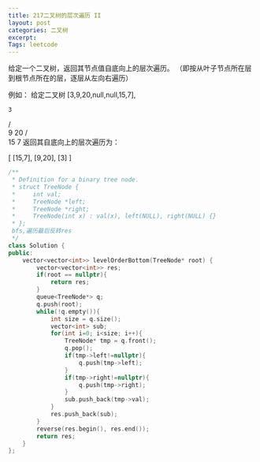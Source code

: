 ```yaml
---
title: 217二叉树的层次遍历 II
layout: post
categories: 二叉树
excerpt: 
Tags: leetcode
---
```


给定一个二叉树，返回其节点值自底向上的层次遍历。 （即按从叶子节点所在层到根节点所在的层，逐层从左向右遍历）

例如：
给定二叉树 [3,9,20,null,null,15,7],

    3
   / \
  9  20
    /  \
   15   7
返回其自底向上的层次遍历为：

[
  [15,7],
  [9,20],
  [3]
]

```c++
/**
 * Definition for a binary tree node.
 * struct TreeNode {
 *     int val;
 *     TreeNode *left;
 *     TreeNode *right;
 *     TreeNode(int x) : val(x), left(NULL), right(NULL) {}
 * };
 bfs,遍历最后反转res
 */
class Solution {
public:
    vector<vector<int>> levelOrderBottom(TreeNode* root) {
        vector<vector<int>> res;
        if(root == nullptr){
            return res;
        }
        queue<TreeNode*> q;
        q.push(root);
        while(!q.empty()){
            int size = q.size();
            vector<int> sub;
            for(int i=0; i<size; i++){
                TreeNode* tmp = q.front();
                q.pop();
                if(tmp->left!=nullptr){
                    q.push(tmp->left);
                }
                if(tmp->right!=nullptr){
                    q.push(tmp->right);
                }
                sub.push_back(tmp->val);
            }
            res.push_back(sub);
        }
        reverse(res.begin(), res.end());
        return res;
    }
};
```

